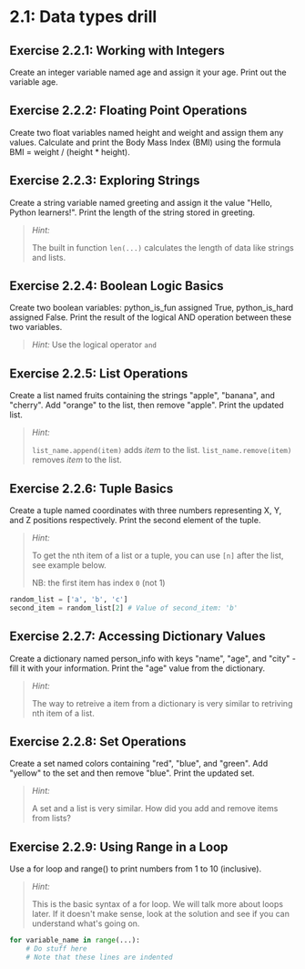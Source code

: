 # 2.1: Data types drill

## Exercise 2.2.1: Working with Integers
Create an integer variable named age and assign it your age.
Print out the variable age.
## Exercise 2.2.2: Floating Point Operations
Create two float variables named height and weight and assign them any values.
Calculate and print the Body Mass Index (BMI) using the formula BMI = weight / (height * height).
## Exercise 2.2.3: Exploring Strings
Create a string variable named greeting and assign it the value "Hello, Python learners!".
Print the length of the string stored in greeting.
> *Hint:*
>
> The built in function `len(...)` calculates the length of data like strings and lists.
## Exercise 2.2.4: Boolean Logic Basics
Create two boolean variables: python_is_fun assigned True, python_is_hard assigned False.
Print the result of the logical AND operation between these two variables.
> *Hint:*
> Use the logical operator `and`

## Exercise 2.2.5: List Operations
Create a list named fruits containing the strings "apple", "banana", and "cherry".
Add "orange" to the list, then remove "apple".
Print the updated list.

> *Hint:*
>
> `list_name.append(item)` adds *item* to the list.
> `list_name.remove(item)` removes *item* to the list.

## Exercise 2.2.6: Tuple Basics
Create a tuple named coordinates with three numbers representing X, Y, and Z positions respectively.
Print the second element of the tuple.

> *Hint:*
>
> To get the nth item of a list or a tuple, you can use `[n]` after the list, see example below.
>
> NB: the first item has index ``0`` (not 1)

```python
random_list = ['a', 'b', 'c']
second_item = random_list[2] # Value of second_item: 'b'
```

## Exercise 2.2.7: Accessing Dictionary Values
Create a dictionary named person_info with keys "name", "age", and "city" - fill it with your information.
Print the "age" value from the dictionary.

> *Hint:*
> 
> The way to retreive a item from a dictionary is very similar to retriving nth item of a list. 

## Exercise 2.2.8: Set Operations
Create a set named colors containing "red", "blue", and "green".
Add "yellow" to the set and then remove "blue".
Print the updated set.

> *Hint:*
> 
> A set and a list is very similar. How did you add and remove items from lists? 


## Exercise 2.2.9: Using Range in a Loop
Use a for loop and range() to print numbers from 1 to 10 (inclusive).


> *Hint:*
> 
> This is the basic syntax of a for loop. We will talk more about loops later. If it doesn't make sense, look at the solution and see if you can understand what's going on. 
```python
for variable_name in range(...):
    # Do stuff here
    # Note that these lines are indented
```